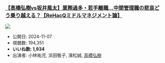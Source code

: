 ### [【高橋弘樹vs坂井風太】業務過多・若手離職...中間管理職の悲哀どう乗り越える？【ReHacQミドルマネジメント論】](https://www.youtube.com/watch?v=o2_g5mw4G64)
[![](https://img.youtube.com/vi/o2_g5mw4G64/sddefault.jpg)](https://www.youtube.com/watch?v=o2_g5mw4G64)
-   公開日: 2024-11-07
-   視聴数: 194,351
-   **いいね数: 1,934**
-   出演者: 小林祐児, 浜田敬子, 濱松誠, [高橋弘樹](/rehacq_fan/people/高橋弘樹 "wikilink")
